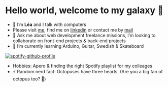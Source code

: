 # Hello world, welcome to my galaxy 🌌

- 🔭 I’m **Léa** and I talk with computers
- Please visit [me](https://leaddn.github.io/portfolio/), find me on [linkedin](https://www.linkedin.com/in/lea-dieudonat) or contact me by [mail](mailto:leadieudonat@gmail.com)
- 💬 Ask me about web development freelance missions, I’m looking to collaborate on front-end projects & back-end projects
- 🌱 I’m currently learning Arduino, Guitar, Swedish & Skateboard


[![spotify-github-profile](https://spotify-github-profile.vercel.app/api/view?uid=1148475250&cover_image=true&theme=novatorem&show_offline=false&background_color=121212&interchange=false&bar_color=53b14f&bar_color_cover=true)](https://spotify-github-profile.vercel.app/api/view?uid=1148475250&redirect=true)

- Hobbies: Apero & finding the right Spotify playlist for my colleages
- ⚡ Random nerd fact: Octopuses have three hearts. (Are you a big fan of octopus too? 🐙)
